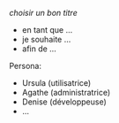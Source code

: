 *choisir un bon titre*

- en tant que …
- je souhaite …
- afin de …

Persona:
- Ursula (utilisatrice)
- Agathe (administratrice)
- Denise (développeuse)
- …
